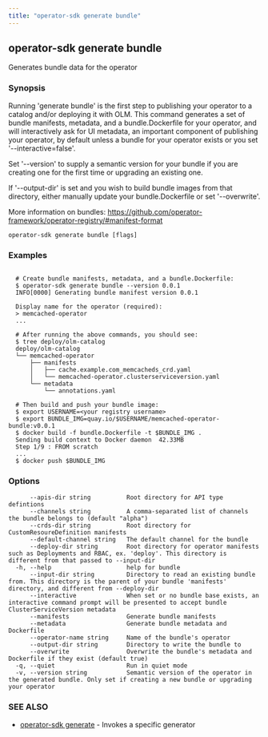 ```yaml
---
title: "operator-sdk generate bundle"
---
```

## operator-sdk generate bundle

Generates bundle data for the operator

### Synopsis


Running 'generate bundle' is the first step to publishing your operator to a catalog
and/or deploying it with OLM. This command generates a set of bundle manifests,
metadata, and a bundle.Dockerfile for your operator, and will interactively ask
for UI metadata, an important component of publishing your operator, by default unless
a bundle for your operator exists or you set '--interactive=false'.

Set '--version' to supply a semantic version for your bundle if you are creating one
for the first time or upgrading an existing one.

If '--output-dir' is set and you wish to build bundle images from that directory,
either manually update your bundle.Dockerfile or set '--overwrite'.

More information on bundles:
https://github.com/operator-framework/operator-registry/#manifest-format


```
operator-sdk generate bundle [flags]
```

### Examples

```

  # Create bundle manifests, metadata, and a bundle.Dockerfile:
  $ operator-sdk generate bundle --version 0.0.1
  INFO[0000] Generating bundle manifest version 0.0.1

  Display name for the operator (required):
  > memcached-operator
  ...

  # After running the above commands, you should see:
  $ tree deploy/olm-catalog
  deploy/olm-catalog
  └── memcached-operator
      ├── manifests
      │   ├── cache.example.com_memcacheds_crd.yaml
      │   └── memcached-operator.clusterserviceversion.yaml
      └── metadata
          └── annotations.yaml

  # Then build and push your bundle image:
  $ export USERNAME=<your registry username>
  $ export BUNDLE_IMG=quay.io/$USERNAME/memcached-operator-bundle:v0.0.1
  $ docker build -f bundle.Dockerfile -t $BUNDLE_IMG .
  Sending build context to Docker daemon  42.33MB
  Step 1/9 : FROM scratch
  ...
  $ docker push $BUNDLE_IMG

```

### Options

```
      --apis-dir string          Root directory for API type defintions
      --channels string          A comma-separated list of channels the bundle belongs to (default "alpha")
      --crds-dir string          Root directory for CustomResoureDefinition manifests
      --default-channel string   The default channel for the bundle
      --deploy-dir string        Root directory for operator manifests such as Deployments and RBAC, ex. 'deploy'. This directory is different from that passed to --input-dir
  -h, --help                     help for bundle
      --input-dir string         Directory to read an existing bundle from. This directory is the parent of your bundle 'manifests' directory, and different from --deploy-dir
      --interactive              When set or no bundle base exists, an interactive command prompt will be presented to accept bundle ClusterServiceVersion metadata
      --manifests                Generate bundle manifests
      --metadata                 Generate bundle metadata and Dockerfile
      --operator-name string     Name of the bundle's operator
      --output-dir string        Directory to write the bundle to
      --overwrite                Overwrite the bundle's metadata and Dockerfile if they exist (default true)
  -q, --quiet                    Run in quiet mode
  -v, --version string           Semantic version of the operator in the generated bundle. Only set if creating a new bundle or upgrading your operator
```

### SEE ALSO

* [operator-sdk generate](../operator-sdk_generate)	 - Invokes a specific generator

